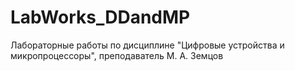 # LabWorks_DDandMP
Лабораторные работы по дисциплине "Цифровые устройства и микропроцессоры", преподаватель М. А. Земцов
